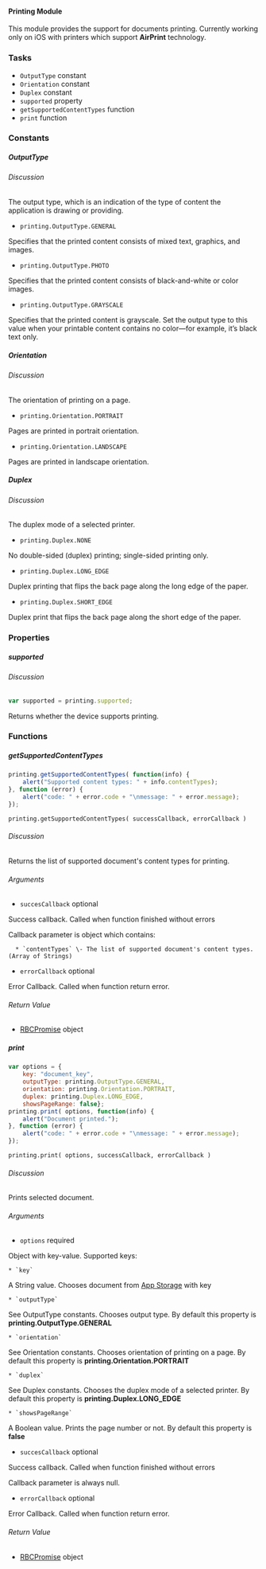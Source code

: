 #### Printing Module

This module provides the support for documents printing. Currently working only on iOS with printers which support **AirPrint** technology.

### Tasks

  * `OutputType` constant
  * `Orientation` constant
  * `Duplex` constant
  * `supported` property
  * `getSupportedContentTypes` function
  * `print` function

### Constants

##### OutputType

###### Discussion

The output type, which is an indication of the type of content the application is drawing or providing.

  * `printing.OutputType.GENERAL`

Specifies that the printed content consists of mixed text, graphics, and images.

  * `printing.OutputType.PHOTO`

Specifies that the printed content consists of black-and-white or color images.

  * `printing.OutputType.GRAYSCALE`

Specifies that the printed content is grayscale. Set the output type to this value when your printable content contains no color—for example, it’s black text only.

##### Orientation

###### Discussion

The orientation of printing on a page.

  * `printing.Orientation.PORTRAIT`

Pages are printed in portrait orientation.

  * `printing.Orientation.LANDSCAPE`

Pages are printed in landscape orientation.

##### Duplex

###### Discussion

The duplex mode of a selected printer.

  * `printing.Duplex.NONE`

No double-sided (duplex) printing; single-sided printing only.

  * `printing.Duplex.LONG_EDGE`

Duplex printing that flips the back page along the long edge of the paper.

  * `printing.Duplex.SHORT_EDGE`

Duplex print that flips the back page along the short edge of the paper.

### Properties

##### supported

###### Discussion

```javascript
var supported = printing.supported;
```

Returns whether the device supports printing.

### Functions

##### getSupportedContentTypes

```javascript
printing.getSupportedContentTypes( function(info) {  
    alert("Supported content types: " + info.contentTypes);  
}, function (error) {  
    alert("code: " + error.code + "\nmessage: " + error.message);  
});
```

`printing.getSupportedContentTypes( successCallback, errorCallback )`

###### Discussion

Returns the list of supported document's content types for printing.

###### Arguments

  * `succesCallback` optional

Success callback. Called when function finished without errors

Callback parameter is object which contains:

      * `contentTypes` \- The list of supported document's content types. (Array of Strings)

  * `errorCallback` optional

Error Callback. Called when function return error.

###### Return Value

  * [RBCPromise](#kernel-promise) object


##### print

```javascript
var options = {  
    key: "document_key",  
    outputType: printing.OutputType.GENERAL,  
    orientation: printing.Orientation.PORTRAIT,  
    duplex: printing.Duplex.LONG_EDGE,  
    showsPageRange: false};  
printing.print( options, function(info) {  
    alert("Document printed.");  
}, function (error) {  
    alert("code: " + error.code + "\nmessage: " + error.message);  
});
```

`printing.print( options, successCallback, errorCallback )`

###### Discussion

Prints selected document.

###### Arguments

  * `options` required

Object with key-value. Supported keys:

    * `key`

A String value. Chooses document from [App Storage](#app-storage-module) with key

    * `outputType`

See OutputType constants. Chooses output type. By default this property is
**printing.OutputType.GENERAL**

    * `orientation`

See Orientation constants. Chooses orientation of printing on a page. By
default this property is **printing.Orientation.PORTRAIT**

    * `duplex`

See Duplex constants. Chooses the duplex mode of a selected printer. By
default this property is **printing.Duplex.LONG_EDGE**

    * `showsPageRange`

A Boolean value. Prints the page number or not. By default this property is
**false**

  * `succesCallback` optional

Success callback. Called when function finished without errors

Callback parameter is always null.

  * `errorCallback` optional

Error Callback. Called when function return error.

###### Return Value

  * [RBCPromise](#kernel-promise) object